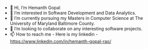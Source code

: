 - 👋 Hi, I’m Hemanth Gopal
- 👀 I’m interested in Software Development and Data Analytics. 
- 🌱 I’m currently pursuing my Masters in Computer Science at The University of Maryland Baltimore County.
- 💞️ I’m looking to collaborate on any interesting software projects.
- 📫 How to reach me - Here is my linkedin - https://www.linkedin.com/in/hemanth-gopal-rao/

<!---
hemanth-gopal/hemanth-gopal is a ✨ special ✨ repository because its `README.md` (this file) appears on your GitHub profile.
You can click the Preview link to take a look at your changes.
--->

